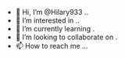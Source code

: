 - 👋 Hi, I’m @Hilary933 ..
- 👀 I’m interested in ..
- 🌱 I’m currently learning .
- 💞️ I’m looking to collaborate on .
- 📫 How to reach me ...

<!---
Hilary933/Hilary933 is a ✨ special ✨ repository because its `README.md` (this file) appears on your GitHub profile.
You can click the Preview link to take a look at your changes.
--->
